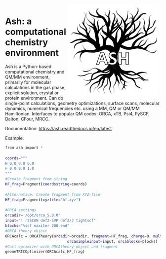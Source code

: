 
<img src="ash-simple-logo-letterbig.png" alt="drawing" width="300" align="right"/>

 # Ash: a computational chemistry environment
Ash is a Python-based computational chemistry and QM/MM environment, primarily for molecular calculations
in the gas phase, explicit solution, crystal or protein environment. Can do single-point calculations,
geometry optimizations, surface scans, molecular dynamics, numerical frequencies etc. using a MM, QM or QM/MM Hamiltonian.
Interfaces to popular QM codes: ORCA, xTB, Psi4, PySCF, Dalton, CFour, MRCC.

Documentation: https://ash.readthedocs.io/en/latest



Example:
```sh
from ash import *

coords="""
H 0.0 0.0 0.0
F 0.0 0.0 1.0
"""
#Create fragment from string
HF_frag=Fragment(coordsstring=coords)

#Alternative: Create fragment from XYZ-file
HF_frag=Fragment(xyzfile="hf.xyz")

#ORCA settings
orcadir='/opt/orca_5.0.0'
input="! r2SCAN def2-SVP def2/J tightscf"
blocks="%scf maxiter 200 end"
#ORCA theory object
ORCAcalc = ORCATheory(orcadir=orcadir, fragment=HF_frag, charge=0, mult=1,
                         	orcasimpleinput=input, orcablocks=blocks)
#Call optimizer with ORCAtheory object and fragment
geomeTRICOptimizer(ORCAcalc,HF_frag)



 ```
